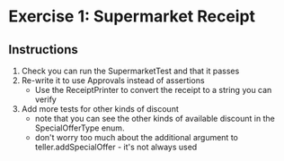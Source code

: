# Exercise 1: Supermarket Receipt

## Instructions

1) Check you can run the SupermarketTest and that it passes
2) Re-write it to use Approvals instead of assertions 
   - Use the ReceiptPrinter to convert the receipt to a string you can verify
3) Add more tests for other kinds of discount
    - note that you can see the other kinds of available discount in the SpecialOfferType enum.
    - don't worry too much about the additional argument to teller.addSpecialOffer - it's not always used
   
